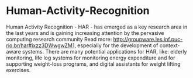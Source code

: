 Human-Activity-Recognition
==========================

Human Activity Recognition - HAR - has emerged as a key research area in the last years and is gaining increasing attention by the pervasive computing research community   Read more: http://groupware.les.inf.puc-rio.br/har#ixzz3DWwgwZM1, especially for the development of context-aware systems. There are many potential applications for HAR, like: elderly monitoring, life log systems for monitoring energy expenditure and for supporting weight-loss programs, and digital assistants for weight lifting exercises. 
